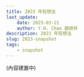 ```yaml
---
title: 2023 年短想法
last_update: 
    date: 2023-03-21
    author: Y.H. Chao 趙玴祥
description: 2023 年短想法
slug: 2023-snapshot
tags:
    - snapshot
---
```

(內容建置中)